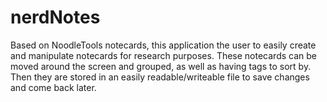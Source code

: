 # nerdNotes
Based on NoodleTools notecards, this application the user to easily create and manipulate notecards for research purposes.
These notecards can be moved around the screen and grouped, as well as having tags to sort by.
Then they are stored in an easily readable/writeable file to save changes and come back later.
